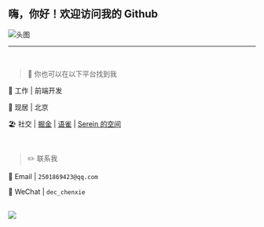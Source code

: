
## 嗨，你好！欢迎访问我的 Github

![头图](https://user-images.githubusercontent.com/39512422/192101794-fcfcd30a-b6af-42b4-999b-4f8861549abc.png)

---

<br />

> 📃 你也可以在以下平台找到我

🎩	工作 | 前端开发

🏡	现居 | 北京

🏖️  社交 | [掘金](https://juejin.cn/user/1451011079416919/posts) | [语雀](https://www.yuque.com/xiechen) | [Serein 的空间](https://www.yuque.com/xiechen/tbuk25)

<br />

> ✏️ 联系我

📮 Email | `2501869423@qq.com`

💬 WeChat | `dec_chenxie`

<br />

<img align="left" src="https://github-readme-stats.vercel.app/api?username=xiechen1201&show_icons=true&icon_color=CE1D2D&text_color=718096&bg_color=ffffff&hide_title=true" />

<!--

**chenXieGit/chenXieGit** is a ✨ _special_ ✨ repository because its `README.md` (this file) appears on your GitHub profile.

Here are some ideas to get you started:

- 🔭 I’m currently working on ...
- 🌱 I’m currently learning ...
- 👯 I’m looking to collaborate on ...
- 🤔 I’m looking for help with ...
- 💬 Ask me about ...
- 📫 How to reach me: ...
- 😄 Pronouns: ...
- ⚡ Fun fact: ...

-->
